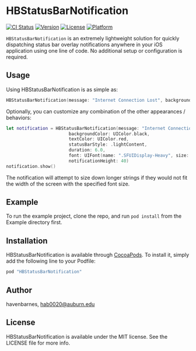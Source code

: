 # HBStatusBarNotification

[![CI Status](http://img.shields.io/travis/havenbarnes/HBStatusBarNotification.svg?style=flat)](https://travis-ci.org/havenbarnes/HBStatusBarNotification)
[![Version](https://img.shields.io/cocoapods/v/HBStatusBarNotification.svg?style=flat)](http://cocoapods.org/pods/HBStatusBarNotification)
[![License](https://img.shields.io/cocoapods/l/HBStatusBarNotification.svg?style=flat)](http://cocoapods.org/pods/HBStatusBarNotification)
[![Platform](https://img.shields.io/cocoapods/p/HBStatusBarNotification.svg?style=flat)](http://cocoapods.org/pods/HBStatusBarNotification)


`HBStatusBarNotification` is an extremely lightweight solution for quickly dispatching status bar overlay notifications anywhere in your iOS application using one line of code. No additional setup or configuration is required.

## Usage
Using HBStatusBarNotification is as simple as:
```swift 
HBStatusBarNotification(message: "Internet Connection Lost", backgroundColor: UIColor.red).show()
```

Optionally, you can customize any combination of the other appearances / behaviors:

```swift 
let notification = HBStatusBarNotification(message: "Internet Connection Lost", 
                        backgroundColor: UIColor.black, 
                        textColor: UIColor.red, 
                        statusBarStyle: .lightContent, 
                        duration: 6.0, 
                        font: UIFont(name: ".SFUIDisplay-Heavy", size: 10)!, 
                        notificationHeight: 40)
notification.show()
```

The notification will attempt to size down longer strings if they would not fit the width of the screen with the specified font size.

## Example

To run the example project, clone the repo, and run `pod install` from the Example directory first.

## Installation

HBStatusBarNotification is available through [CocoaPods](http://cocoapods.org). To install
it, simply add the following line to your Podfile:

```ruby
pod "HBStatusBarNotification"
```

## Author

havenbarnes, hab0020@auburn.edu

## License

HBStatusBarNotification is available under the MIT license. See the LICENSE file for more info.
